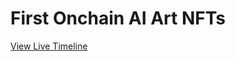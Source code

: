 # First Onchain AI Art NFTs

[View Live Timeline](https://nftorigins.com/timelines/first-onchain-ai-art-nfts/)
